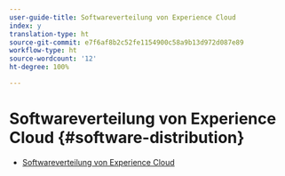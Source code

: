 ```yaml
---
user-guide-title: Softwareverteilung von Experience Cloud
index: y
translation-type: ht
source-git-commit: e7f6af8b2c52fe1154900c58a9b13d972d087e89
workflow-type: ht
source-wordcount: '12'
ht-degree: 100%

---
```



# Softwareverteilung von Experience Cloud {#software-distribution}

+ [Softwareverteilung von Experience Cloud](home.md)

